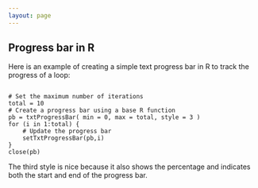 ```yaml
---
layout: page
---
```


## Progress bar in R

Here is an example of creating a simple text progress bar in R to track the progress of a loop:  
<pre><code class="matlab">
# Set the maximum number of iterations
total = 10
# Create a progress bar using a base R function
pb = txtProgressBar( min = 0, max = total, style = 3 )
for (i in 1:total) {
	# Update the progress bar
	setTxtProgressBar(pb,i)
}
close(pb)
</code></pre>
The third style is nice because it also shows the percentage and indicates both the start and end of the progress bar.
